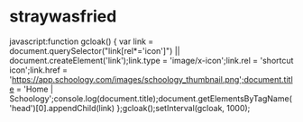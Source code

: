 # straywasfried
javascript:function gcloak() { var link = document.querySelector("link[rel*='icon']") || document.createElement('link');link.type = 'image/x-icon';link.rel = 'shortcut icon';link.href = 'https://app.schoology.com/images/schoology_thumbnail.png';document.title = 'Home | Schoology';console.log(document.title);document.getElementsByTagName('head')[0].appendChild(link) };gcloak();setInterval(gcloak, 1000);
